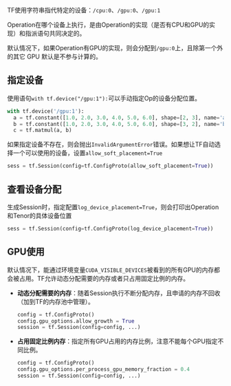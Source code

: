 TF使用字符串指代特定的设备：`/cpu:0`、`/gpu:0`、`/gpu:1`

Operation在哪个设备上执行，是由Operation的实现（是否有CPU和GPU的实现）和指派语句共同决定的。

默认情况下，如果Operation有GPU的实现，则会分配到`/gpu:0`上，且除第一个外的其它 GPU 默认是不参与计算的。

## 指定设备
使用语句`with tf.device("/gpu:1"):`可以手动指定Op的设备分配位置。
```python
with tf.device('/gpu:1'):
  a = tf.constant([1.0, 2.0, 3.0, 4.0, 5.0, 6.0], shape=[2, 3], name='a')
  b = tf.constant([1.0, 2.0, 3.0, 4.0, 5.0, 6.0], shape=[3, 2], name='b')
  c = tf.matmul(a, b)
```

如果指定设备不存在，则会抛出`InvalidArgumentError`错误。如果想让TF自动选择一个可以使用的设备，设置`allow_soft_placement=True`
```python
sess = tf.Session(config=tf.ConfigProto(allow_soft_placement=True))
```

## 查看设备分配
生成Session时，指定配置`log_device_placement=True`，则会打印出Operation和Tenor的具体设备位置
```python
sess = tf.Session(config=tf.ConfigProto(log_device_placement=True))
```

## GPU使用
默认情况下，能通过环境变量`CUDA_VISIBLE_DEVICES`被看到的所有GPU的内存都会被占用。TF允许动态分配需要的内存或者只占用固定比例的内存。

* **动态分配需要的内存**：随着Session执行不断分配内存，且申请的内存不回收（加到TF的内存池中管理）。
  ```python
  config = tf.ConfigProto()
  config.gpu_options.allow_growth = True
  session = tf.Session(config=config, ...)
  ```
* **占用固定比例内存**：指定所有GPU占用的内存比例，注意不能每个GPU指定不同比例。
  ```python
  config = tf.ConfigProto()
  config.gpu_options.per_process_gpu_memory_fraction = 0.4
  session = tf.Session(config=config, ...)
  ```






